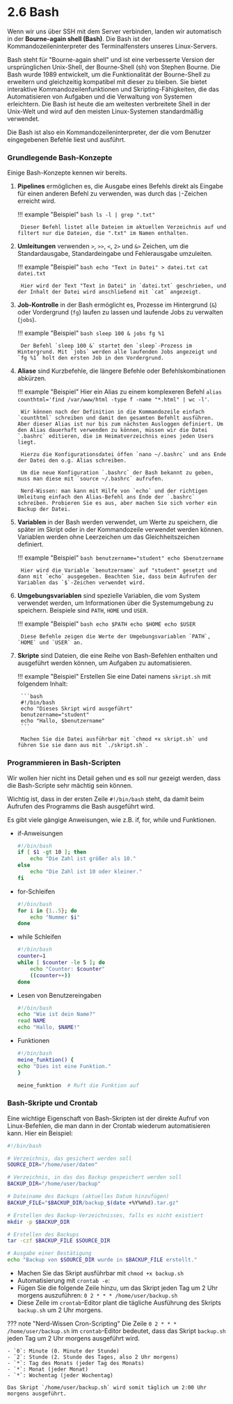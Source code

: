 # 2.6 Bash

Wenn wir uns über SSH mit dem Server verbinden, landen wir automatisch in der **Bourne-again shell (Bash)**. Die Bash ist  der Kommandozeileninterpreter des Terminalfensters unseres Linux-Servers. 

Bash steht für "Bourne-again shell" und ist eine verbesserte Version der ursprünglichen Unix-Shell, der Bourne-Shell (sh) von Stephen Bourne. Die Bash wurde 1989 entwickelt, um die Funktionalität der Bourne-Shell zu erweitern und gleichzeitig kompatibel mit dieser zu bleiben. Sie bietet interaktive Kommandozeilenfunktionen und Skripting-Fähigkeiten, die das Automatisieren von Aufgaben und die Verwaltung von Systemen erleichtern. Die Bash ist heute die am weitesten verbreitete Shell in der Unix-Welt und wird auf den meisten Linux-Systemen standardmäßig verwendet.

Die Bash ist also ein Kommandozeileninterpreter, der die vom Benutzer eingegebenen Befehle liest und ausführt. 

### Grundlegende Bash-Konzepte

Einige Bash-Konzepte kennen wir bereits.

1. **Pipelines** ermöglichen es, die Ausgabe eines Befehls direkt als Eingabe für einen anderen Befehl zu verwenden, was durch das `|`-Zeichen erreicht wird.

    !!! example "Beispiel"
        ```bash
        ls -l | grep ".txt"
        ```

        Dieser Befehl listet alle Dateien im aktuellen Verzeichnis auf und filtert nur die Dateien, die ".txt" im Namen enthalten.

2. **Umleitungen** verwenden `>`, `>>`, `<`, `2>` und `&>` Zeichen, um die Standardausgabe, Standardeingabe und Fehlerausgabe umzuleiten.

    !!! example "Beispiel"
        ```bash
        echo "Text in Datei" > datei.txt
        cat datei.txt
        ```

        Hier wird der Text "Text in Datei" in `datei.txt` geschrieben, und der Inhalt der Datei wird anschließend mit `cat` angezeigt.

3. **Job-Kontrolle** in der Bash ermöglicht es, Prozesse im Hintergrund (`&`) oder Vordergrund (`fg`) laufen zu lassen und laufende Jobs zu verwalten (`jobs`).

    !!! example "Beispiel"
        ```bash
        sleep 100 &
        jobs
        fg %1
        ```

        Der Befehl `sleep 100 &` startet den `sleep`-Prozess im Hintergrund. Mit `jobs` werden alle laufenden Jobs angezeigt und `fg %1` holt den ersten Job in den Vordergrund.

4. **Aliase** sind Kurzbefehle, die längere Befehle oder Befehlskombinationen abkürzen.

    !!! example "Beispiel"
        Hier ein Alias zu einem komplexeren Befehl `alias counthtml='find /var/www/html -type f -name "*.html" | wc -l'`.

        Wir können nach der Definition in die Kommandozeile einfach `counthtml` schreiben und damit den gesamten Befehlt ausführen. Aber dieser Alias ist nur bis zum nächsten Ausloggen definiert. Um den Alias dauerhaft verwenden zu können, müssen wir die Datei `.bashrc` editieren, die im Heimatverzeichnis eines jeden Users liegt.

        Hierzu die Konfigurationsdatei öffen `nano ~/.bashrc` und ans Ende der Datei den o.g. Alias schreiben.

        Um die neue Konfiguration `.bashrc` der Bash bekannt zu geben, muss man diese mit `source ~/.bashrc` aufrufen.

        Nerd-Wissen: man kann mit Hilfe von `echo` und der richtigen Umleitung einfach den Alias-Befehl ans Ende der `.bashrc` schreiben. Probieren Sie es aus, aber machen Sie sich vorher ein Backup der Datei.


5. **Variablen** in der Bash werden verwendet, um Werte zu speichern, die später im Skript oder in der Kommandozeile verwendet werden können. Variablen werden ohne Leerzeichen um das Gleichheitszeichen definiert.

    !!! example "Beispiel"
        ```bash
        benutzername="student"
        echo $benutzername
        ```

        Hier wird die Variable `benutzername` auf "student" gesetzt und dann mit `echo` ausgegeben. Beachten Sie, dass beim Aufrufen der Variablen das `$`-Zeichen verwendet wird.

6. **Umgebungsvariablen** sind spezielle Variablen, die vom System verwendet werden, um Informationen über die Systemumgebung zu speichern. Beispiele sind `PATH`, `HOME` und `USER`.

    !!! example "Beispiel"
        ```bash
        echo $PATH
        echo $HOME
        echo $USER
        ```

        Diese Befehle zeigen die Werte der Umgebungsvariablen `PATH`, `HOME` und `USER` an.

7. **Skripte** sind Dateien, die eine Reihe von Bash-Befehlen enthalten und ausgeführt werden können, um Aufgaben zu automatisieren.

    !!! example "Beispiel"
        Erstellen Sie eine Datei namens `skript.sh` mit folgendem Inhalt:

        ```bash
        #!/bin/bash
        echo "Dieses Skript wird ausgeführt"
        benutzername="student"
        echo "Hallo, $benutzername"
        ```

        Machen Sie die Datei ausführbar mit `chmod +x skript.sh` und führen Sie sie dann aus mit `./skript.sh`.

### Programmieren in Bash-Scripten

Wir wollen hier nicht ins Detail gehen und es soll nur gezeigt werden, dass die Bash-Scripte sehr mächtig sein können.

Wichtig ist, dass in der ersten Zeile `#!/bin/bash` steht, da damit beim Aufrufen des Programms die Bash ausgeführt wird.

Es gibt viele gängige Anweisungen, wie z.B. if, for, while und Funktionen.

- if-Anweisungen

    ```bash
    #!/bin/bash
    if [ $1 -gt 10 ]; then
        echo "Die Zahl ist größer als 10."
    else
        echo "Die Zahl ist 10 oder kleiner."
    fi
    ```

- for-Schleifen

    ```bash
    #!/bin/bash
    for i in {1..5}; do
        echo "Nummer $i"
    done
    ```

- while Schleifen

    ```bash
    #!/bin/bash
    counter=1
    while [ $counter -le 5 ]; do
        echo "Counter: $counter"
        ((counter++))
    done
    ```

- Lesen von Benutzereingaben

    ```bash
    #!/bin/bash
    echo "Wie ist dein Name?"
    read NAME
    echo "Hallo, $NAME!"
    ```

- Funktionen

    ```bash
    #!/bin/bash
    meine_funktion() {
    echo "Dies ist eine Funktion."
    }

    meine_funktion  # Ruft die Funktion auf
    ```

### Bash-Skripte und Crontab

Eine wichtige Eigenschaft von Bash-Skripten ist der direkte Aufruf von Linux-Befehlen, die man dann in der Crontab wiederum automatisieren kann. Hier ein Beispiel:

```bash
#!/bin/bash

# Verzeichnis, das gesichert werden soll
SOURCE_DIR="/home/user/daten"

# Verzeichnis, in das das Backup gespeichert werden soll
BACKUP_DIR="/home/user/backup"

# Dateiname des Backups (aktuelles Datum hinzufügen)
BACKUP_FILE="$BACKUP_DIR/backup_$(date +%Y%m%d).tar.gz"

# Erstellen des Backup-Verzeichnisses, falls es nicht existiert
mkdir -p $BACKUP_DIR

# Erstellen des Backups
tar -czf $BACKUP_FILE $SOURCE_DIR

# Ausgabe einer Bestätigung
echo "Backup von $SOURCE_DIR wurde in $BACKUP_FILE erstellt."
```

- Machen Sie das Skript ausführbar mit `chmod +x backup.sh`
- Automatisierung mit `crontab -e`:
- Fügen Sie die folgende Zeile hinzu, um das Skript jeden Tag um 2 Uhr morgens auszuführen: `0 2 * * * /home/user/backup.sh`
- Diese Zeile im `crontab`-Editor plant die tägliche Ausführung des Skripts `backup.sh` um 2 Uhr morgens.

??? note "Nerd-Wissen Cron-Scripting"
    Die Zeile `0 2 * * * /home/user/backup.sh` im `crontab`-Editor bedeutet, dass das Skript `backup.sh` jeden Tag um 2 Uhr morgens ausgeführt wird.

    - `0`: Minute (0. Minute der Stunde)
    - `2`: Stunde (2. Stunde des Tages, also 2 Uhr morgens)
    - `*`: Tag des Monats (jeder Tag des Monats)
    - `*`: Monat (jeder Monat)
    - `*`: Wochentag (jeder Wochentag)

    Das Skript `/home/user/backup.sh` wird somit täglich um 2:00 Uhr morgens ausgeführt.
